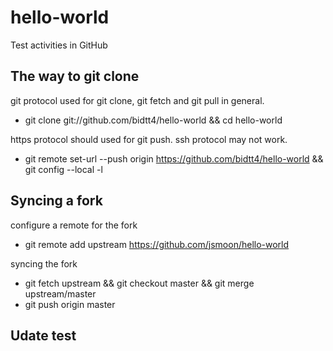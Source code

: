 # hello-world
Test activities in GitHub

## The way to git clone

git protocol used for git clone, git fetch and git pull in general.
  - git clone git://github.com/bidtt4/hello-world && cd hello-world

https protocol should used for git push. ssh protocol may not work.
  - git remote set-url --push origin https://github.com/bidtt4/hello-world && git config --local -l

## Syncing a fork

configure a remote for the fork
  - git remote add upstream https://github.com/jsmoon/hello-world

syncing the fork
  - git fetch upstream && git checkout master && git merge upstream/master
  - git push origin master

## 
## Udate test
